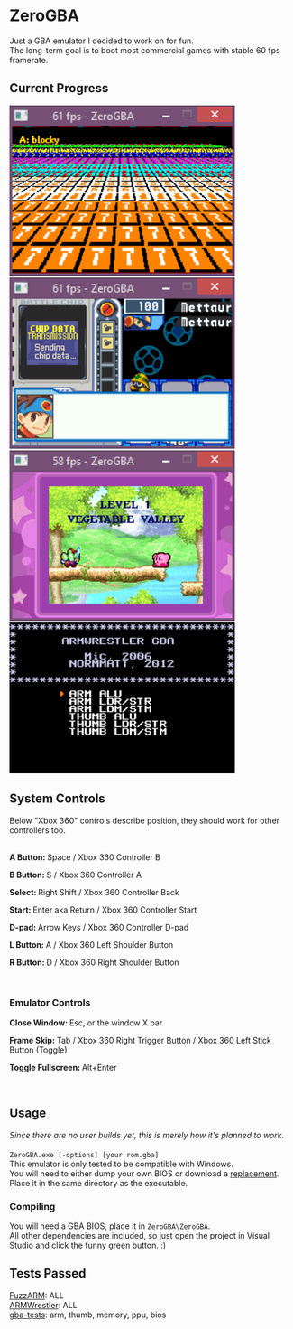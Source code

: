<h1>ZeroGBA</h1>
Just a GBA emulator I decided to work on for fun.<br>
The long-term goal is to boot most commercial games with stable 60 fps framerate.<br>
<h2>Current Progress</h2>
<img src="/ZeroGBA/non-code/screenshots/m7Demo.gif" width="400">
<img src="/ZeroGBA/non-code/screenshots/mmbn.gif" width="400">
<img src="/ZeroGBA/non-code/screenshots/kirby.gif" width="400">
<img src="/ZeroGBA/non-code/screenshots/armwrestler pass.gif" width="400">
<h2>System Controls</h2>
Below "Xbox 360" controls describe position, they should work for other controllers too.<br><br>
<p><b>A Button: </b>Space / Xbox 360 Controller B</p>
<p><b>B Button: </b>S / Xbox 360 Controller A</p>
<p><b>Select: </b>Right Shift / Xbox 360 Controller Back</p>
<p><b>Start: </b>Enter aka Return / Xbox 360 Controller Start</p>
<p><b>D-pad: </b>Arrow Keys / Xbox 360 Controller D-pad</p>
<p><b>L Button: </b>A / Xbox 360 Left Shoulder Button</p>
<p><b>R Button: </b>D / Xbox 360 Right Shoulder Button</p><br>
<h3>Emulator Controls</h3>
<p><b>Close Window: </b>Esc, or the window X bar</p>
<p><b>Frame Skip: </b>Tab / Xbox 360 Right Trigger Button / Xbox 360 Left Stick Button (Toggle)</p>
<p><b>Toggle Fullscreen: </b>Alt+Enter</p><br>
<h2>Usage</h2>
<i>Since there are no user builds yet, this is merely how it's planned to work.</i><br><br>
<code>ZeroGBA.exe [-options] [your rom.gba]</code><br>
This emulator is only tested to be compatible with Windows.<br>
You will need to either dump your own BIOS or download a <a href="https://github.com/Nebuleon/ReGBA/blob/master/bios/gba_bios.bin">replacement</a>.<br>
Place it in the same directory as the executable.<br>
<h3>Compiling</h3>
You will need a GBA BIOS, place it in <code>ZeroGBA\ZeroGBA</code>.<br>
All other dependencies are included, so just open the project in Visual Studio and click the funny green button.  :)<br>
<h2>Tests Passed</h2>
<a href="https://github.com/DenSinH/FuzzARM">FuzzARM</a>: ALL<br>
<a href="https://github.com/destoer/armwrestler-gba-fixed">ARMWrestler</a>: ALL<br>
<a href="https://github.com/jsmolka/gba-tests">gba-tests</a>: arm, thumb, memory, ppu, bios<br>
